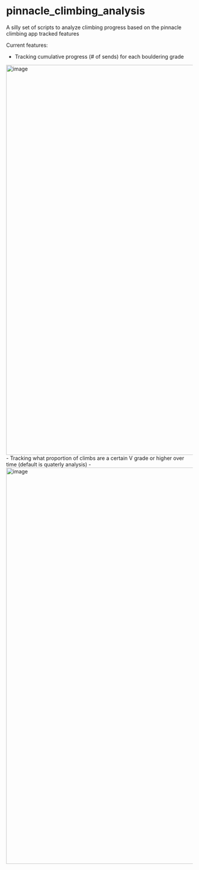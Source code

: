 # pinnacle_climbing_analysis
A silly set of scripts to analyze climbing progress based on the pinnacle climbing app tracked features

Current features:
- Tracking cumulative progress (# of sends) for each bouldering grade
<img width="1053" alt="image" src="https://github.com/absrp/pinnacle_climbing_analysis/assets/52015046/8292371a-e012-4bc0-a1bd-d8d07673f2df">
- Tracking what proportion of climbs are a certain V grade or higher over time (default is quaterly analysis)
- <img width="1070" alt="image" src="https://github.com/absrp/pinnacle_climbing_analysis/assets/52015046/3894a6d9-857c-404a-902f-f8f7dfaab122">
